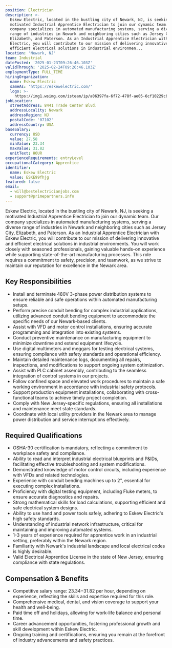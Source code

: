 ```yaml
---
position: Electrician
description: >-
  Eskew Electric, located in the bustling city of Newark, NJ, is seeking a
  motivated Industrial Apprentice Electrician to join our dynamic team. Our
  company specializes in automated manufacturing systems, serving a diverse
  range of industries in Newark and neighboring cities such as Jersey City,
  Elizabeth, and Paterson. As an Industrial Apprentice Electrician with Eskew
  Electric, you will contribute to our mission of delivering innovative and
  efficient electrical solutions in industrial environmen...
location: 'Newark, NJ'
team: Industrial
datePosted: '2025-01-23T09:26:46.103Z'
validThrough: '2025-02-24T09:26:46.103Z'
employmentType: FULL_TIME
hiringOrganization:
  name: Eskew Electric
  sameAs: 'https://eskewelectric.com/'
  logo: >-
    https://img1.wsimg.com/isteam/ip/a06397fa-6f72-478f-ae05-6cf10229cbc5/blob-b5037f9.png/:/rs=w:501,h:400,cg:true,m/cr=w:501,h:400/qt=q:95
jobLocation:
  streetAddress: 8441 Trade Center Blvd.
  addressLocality: Newark
  addressRegion: NJ
  postalCode: '07102'
  addressCountry: USA
baseSalary:
  currency: USD
  value: 27.58
  minValue: 23.34
  maxValue: 31.82
  unitText: HOUR
experienceRequirements: entryLevel
occupationalCategory: Apprentice
identifier:
  name: Eskew Electric
  value: ESKE99fhjg
featured: false
email:
  - will@bestelectricianjobs.com
  - support@primepartners.info
---
```




Eskew Electric, located in the bustling city of Newark, NJ, is seeking a motivated Industrial Apprentice Electrician to join our dynamic team. Our company specializes in automated manufacturing systems, serving a diverse range of industries in Newark and neighboring cities such as Jersey City, Elizabeth, and Paterson. As an Industrial Apprentice Electrician with Eskew Electric, you will contribute to our mission of delivering innovative and efficient electrical solutions in industrial environments. You will work closely with seasoned professionals, gaining valuable hands-on experience while supporting state-of-the-art manufacturing processes. This role requires a commitment to safety, precision, and teamwork, as we strive to maintain our reputation for excellence in the Newark area.

## Key Responsibilities

- Install and terminate 480V 3-phase power distribution systems to ensure reliable and safe operations within automated manufacturing setups.
- Perform precise conduit bending for complex industrial applications, utilizing advanced conduit bending equipment to accommodate the specific needs of our Newark-based clients.
- Assist with VFD and motor control installations, ensuring accurate programming and integration into existing systems.
- Conduct preventive maintenance on manufacturing equipment to minimize downtime and extend equipment lifecycle.
- Use digital multimeters and meggars for testing electrical systems, ensuring compliance with safety standards and operational efficiency.
- Maintain detailed maintenance logs, documenting all repairs, inspections, and modifications to support ongoing system optimization.
- Assist with PLC cabinet assembly, contributing to the seamless integration of control systems in our projects.
- Follow confined space and elevated work procedures to maintain a safe working environment in accordance with industrial safety protocols.
- Support production equipment installations, collaborating with cross-functional teams to achieve timely project completion.
- Comply with New Jersey-specific regulations, ensuring all installations and maintenance meet state standards.
- Coordinate with local utility providers in the Newark area to manage power distribution and service interruptions effectively.

## Required Qualifications

- OSHA-30 certification is mandatory, reflecting a commitment to workplace safety and compliance.
- Ability to read and interpret industrial electrical blueprints and P&IDs, facilitating effective troubleshooting and system modifications.
- Demonstrated knowledge of motor control circuits, including experience with VFDs and related technologies.
- Experience with conduit bending machines up to 2", essential for executing complex installations.
- Proficiency with digital testing equipment, including Fluke meters, to ensure accurate diagnostics and repairs.
- Strong mathematical skills for load calculations, supporting efficient and safe electrical system designs.
- Ability to use hand and power tools safely, adhering to Eskew Electric's high safety standards.
- Understanding of industrial network infrastructure, critical for maintaining and improving automated systems.
- 1-3 years of experience required for apprentice work in an industrial setting, preferably within the Newark region.
- Familiarity with Newark's industrial landscape and local electrical codes is highly desirable.
- Valid Electrical Apprentice License in the state of New Jersey, ensuring compliance with state regulations.

## Compensation & Benefits

- Competitive salary range: $23.34-$31.82 per hour, depending on experience, reflecting the skills and expertise required for this role.
- Comprehensive medical, dental, and vision coverage to support your health and well-being.
- Paid time off and holidays, allowing for work-life balance and personal time.
- Career advancement opportunities, fostering professional growth and skill development within Eskew Electric.
- Ongoing training and certifications, ensuring you remain at the forefront of industry advancements and safety practices.
